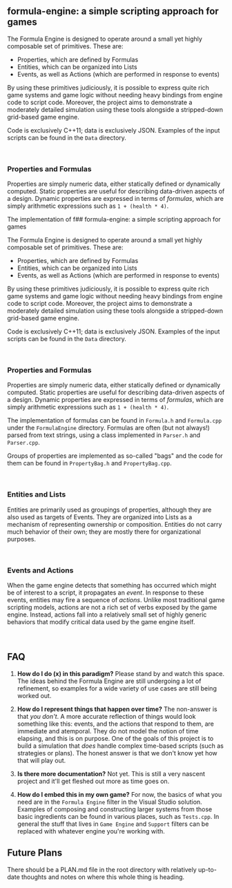 ## formula-engine: a simple scripting approach for games

The Formula Engine is designed to operate around a small yet highly composable set of primitives. These are:

 * Properties, which are defined by Formulas
 * Entities, which can be organized into Lists
 * Events, as well as Actions (which are performed in response to events)

By using these primitives judiciously, it is possible to express quite rich game systems and game logic without needing heavy bindings from engine code to script code. Moreover, the project aims to demonstrate a moderately detailed simulation using these tools alongside a stripped-down grid-based game engine.

Code is exclusively C++11; data is exclusively JSON. Examples of the input scripts can be found in the `Data` directory.

<br>

### Properties and Formulas
Properties are simply numeric data, either statically defined or dynamically computed. Static properties are useful for describing data-driven aspects of a design. Dynamic properties are expressed in terms of _formulas_, which are simply arithmetic expressions such as `1 + (health * 4)`.

The implementation of f## formula-engine: a simple scripting approach for games

The Formula Engine is designed to operate around a small yet highly composable set of primitives. These are:

 * Properties, which are defined by Formulas
 * Entities, which can be organized into Lists
 * Events, as well as Actions (which are performed in response to events)

By using these primitives judiciously, it is possible to express quite rich game systems and game logic without needing heavy bindings from engine code to script code. Moreover, the project aims to demonstrate a moderately detailed simulation using these tools alongside a stripped-down grid-based game engine.

Code is exclusively C++11; data is exclusively JSON. Examples of the input scripts can be found in the `Data` directory.

<br>

### Properties and Formulas
Properties are simply numeric data, either statically defined or dynamically computed. Static properties are useful for describing data-driven aspects of a design. Dynamic properties are expressed in terms of _formulas_, which are simply arithmetic expressions such as `1 + (health * 4)`.

The implementation of formulas can be found in `Formula.h` and `Formula.cpp` under the `FormulaEngine` directory. Formulas are often (but not always!) parsed from text strings, using a class implemented in `Parser.h` and `Parser.cpp`.

Groups of properties are implemented as so-called "bags" and the code for them can be found in `PropertyBag.h` and `PropertyBag.cpp`.

<br>

### Entities and Lists
Entities are primarily used as groupings of properties, although they are also used as targets of Events. They are organized into Lists as a mechanism of representing ownership or composition. Entities do not carry much behavior of their own; they are mostly there for organizational purposes.

<br>

### Events and Actions
When the game engine detects that something has occurred which might be of interest to a script, it propagates an _event_. In response to these events, entities may fire a sequence of _actions_. Unlike most traditional game scripting models, actions are not a rich set of verbs exposed by the game engine. Instead, actions fall into a relatively small set of highly generic behaviors that modify critical data used by the game engine itself.

<br>

## FAQ

 1. **How do I do (x) in this paradigm?**
Please stand by and watch this space. The ideas behind the Formula Engine are still undergoing a lot of refinement, so examples for a wide variety of use cases are still being worked out.

 2. **How do I represent things that happen over time?**
The non-answer is that _you don't_. A more accurate reflection of things would look something like this: events, and the actions that respond to them, are immediate and atemporal. They do not model the notion of time elapsing, and this is on purpose. One of the goals of this project is to build a simulation that _does_ handle complex time-based scripts (such as strategies or plans). The honest answer is that we don't know yet how that will play out.

 3. **Is there more documentation?**
Not yet. This is still a very nascent project and it'll get fleshed out more as time goes on.

 4. **How do I embed this in my own game?**
For now, the basics of what you need are in the `Formula Engine` filter in the Visual Studio solution. Examples of composing and constructing larger systems from those basic ingredients can be found in various places, such as `Tests.cpp`. In general the stuff that lives in `Game Engine` and `Support` filters can be replaced with whatever engine you're working with.

## Future Plans

There should be a PLAN.md file in the root directory with relatively up-to-date thoughts and notes on where this whole thing is heading.